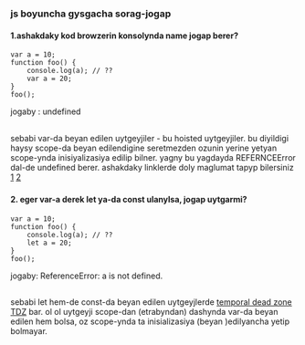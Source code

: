 ### js boyuncha gysgacha sorag-jogap

#### 1.ashakdaky kod browzerin konsolynda name jogap berer?
```
var a = 10;
function foo() {
    console.log(a); // ??
    var a = 20;
}
foo();
```

jogaby : undefined
##
sebabi var-da beyan edilen uytgeyjiler - bu hoisted uytgeyjiler. bu diyildigi haysy scope-da beyan edilendigine seretmezden
ozunin yerine yetyan scope-ynda inisiyalizasiya edilip bilner. 
yagny bu yagdayda REFERNCEError dal-de undefined berer.
ashakdaky linklerde doly maglumat tapyp bilersiniz [1](https://dev.to/aman_singh/so-you-think-you-know-javascript-5c26) [2](https://developer.mozilla.org/en-US/docs/Glossary/Hoisting)
###
#### 2. eger var-a derek let ya-da const ulanylsa, jogap uytgarmi?
```
var a = 10;
function foo() {
    console.log(a); // ??
    let a = 20;
}
foo();

```
jogaby: ReferenceError: a is not defined.
##
sebabi let hem-de const-da beyan edilen uytgeyjlerde [temporal dead zone TDZ](https://exploringjs.com/es6/ch_variables.html#sec_temporal-dead-zone) bar. ol 
ol uytgeyji scope-dan (etrabyndan) dashynda var-da beyan edilen hem bolsa, oz scope-ynda ta inisializasiya (beyan )edilyancha yetip bolmayar.

